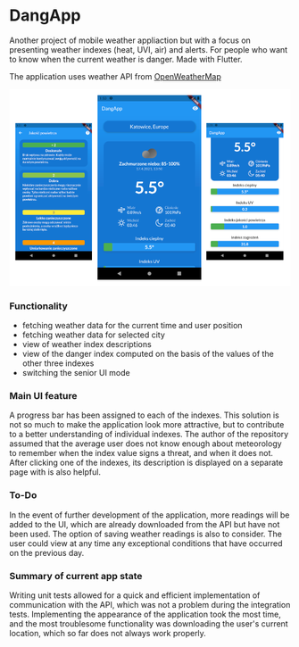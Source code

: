 # DangApp
Another project of mobile weather appliaction but with a focus on presenting weather indexes (heat, UVI, air) and alerts. For people who want to know when the current weather is danger. Made with Flutter. 

The application uses weather API from [OpenWeatherMap](https://openweathermap.org/) 

![UI Image](https://github.com/Wojw99/dangerous-weather/blob/main/ui-image.png?raw=true)

### Functionality
- fetching weather data for the current time and user position
- fetching weather data for selected city
- view of weather index descriptions
- view of the danger index computed on the basis of the values of the other three indexes 
- switching the senior UI mode 

### Main UI feature
A progress bar has been assigned to each of the indexes. This solution is not so much to make the application look more attractive, but to contribute to a better understanding of individual indexes. The author of the repository assumed that the average user does not know enough about meteorology to remember when the index value signs a threat, and when it does not. After clicking one of the indexes, its description is displayed on a separate page with is also helpful.

### To-Do
In the event of further development of the application, more readings will be added to the UI, which are already downloaded from the API but have not been used. The option of saving weather readings is also to consider. The user could view at any time any exceptional conditions that have occurred on the previous day. 

### Summary of current app state
Writing unit tests allowed for a quick and efficient implementation of communication with the API, which was not a problem during the integration tests. Implementing the appearance of the application took the most time, and the most troublesome functionality was downloading the user's current location, which so far does not always work properly. 
